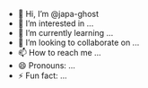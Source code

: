 - 👋 Hi, I’m @japa-ghost
- 👀 I’m interested in ...
- 🌱 I’m currently learning ...
- 💞️ I’m looking to collaborate on ...
- 📫 How to reach me ...
- 😄 Pronouns: ...
- ⚡ Fun fact: ...

<!---
japa-ghost/japa-ghost is a ✨ special ✨ repository because its `README.md` (this file) appears on your GitHub profile.
You can click the Preview link to take a look at your changes.
--->
